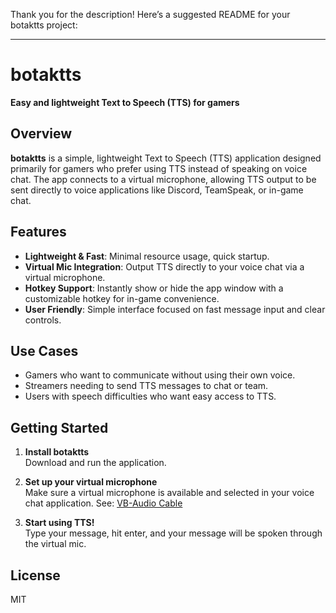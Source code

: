 Thank you for the description! Here’s a suggested README for your botaktts project:

---

# botaktts

**Easy and lightweight Text to Speech (TTS) for gamers**

## Overview

**botaktts** is a simple, lightweight Text to Speech (TTS) application designed primarily for gamers who prefer using TTS instead of speaking on voice chat. The app connects to a virtual microphone, allowing TTS output to be sent directly to voice applications like Discord, TeamSpeak, or in-game chat.

## Features

- **Lightweight & Fast**: Minimal resource usage, quick startup.
- **Virtual Mic Integration**: Output TTS directly to your voice chat via a virtual microphone.
- **Hotkey Support**: Instantly show or hide the app window with a customizable hotkey for in-game convenience.
- **User Friendly**: Simple interface focused on fast message input and clear controls.

## Use Cases

- Gamers who want to communicate without using their own voice.
- Streamers needing to send TTS messages to chat or team.
- Users with speech difficulties who want easy access to TTS.

## Getting Started

1. **Install botaktts**  
   Download and run the application.

2. **Set up your virtual microphone**  
   Make sure a virtual microphone is available and selected in your voice chat application. See: [VB-Audio Cable](https://vb-audio.com/Cable/)

3. **Start using TTS!**  
   Type your message, hit enter, and your message will be spoken through the virtual mic.

## License

MIT
